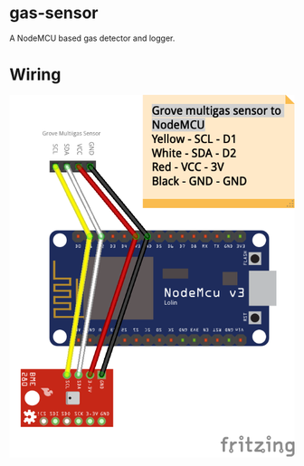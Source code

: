 # gas-sensor
A NodeMCU based gas detector and logger.

# Wiring
![Wiring the gas sensor](https://github.com/robertprice/gas-sensor/blob/master/docs/images/wiring-diagram.png?raw=true)

